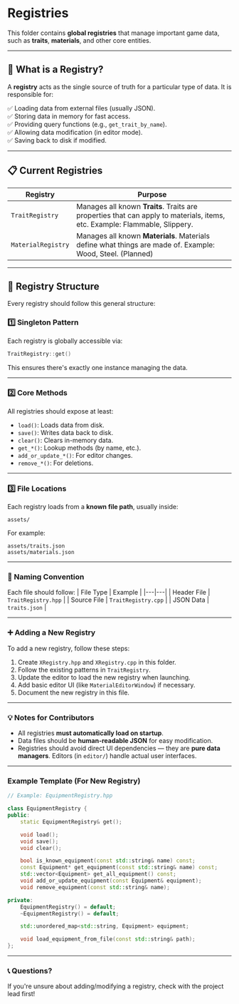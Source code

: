 
# Registries

This folder contains **global registries** that manage important game data, such as **traits**, **materials**, and other core entities.

---

## 📂 What is a Registry?

A **registry** acts as the single source of truth for a particular type of data. It is responsible for:

✅ Loading data from external files (usually JSON).  
✅ Storing data in memory for fast access.  
✅ Providing query functions (e.g., `get_trait_by_name`).  
✅ Allowing data modification (in editor mode).  
✅ Saving back to disk if modified.

---

## 📋 Current Registries

| Registry | Purpose |
|---|---|
| `TraitRegistry` | Manages all known **Traits**. Traits are properties that can apply to materials, items, etc. Example: Flammable, Slippery. |
| `MaterialRegistry` | Manages all known **Materials**. Materials define what things are made of. Example: Wood, Steel. (Planned) |

---

## 📐 Registry Structure

Every registry should follow this general structure:

### 1️⃣ **Singleton Pattern**
Each registry is globally accessible via:
```cpp
TraitRegistry::get()
```
This ensures there's exactly one instance managing the data.

---

### 2️⃣ **Core Methods**
All registries should expose at least:
- `load()`: Loads data from disk.
- `save()`: Writes data back to disk.
- `clear()`: Clears in-memory data.
- `get_*()`: Lookup methods (by name, etc.).
- `add_or_update_*()`: For editor changes.
- `remove_*()`: For deletions.

---

### 3️⃣ **File Locations**
Each registry loads from a **known file path**, usually inside:
```
assets/
```
For example:
```
assets/traits.json
assets/materials.json
```

---

### 📏 Naming Convention
Each file should follow:
| File Type | Example |
|---|---|
| Header File | `TraitRegistry.hpp` |
| Source File | `TraitRegistry.cpp` |
| JSON Data | `traits.json` |

---

### ➕ Adding a New Registry
To add a new registry, follow these steps:
1. Create `XRegistry.hpp` and `XRegistry.cpp` in this folder.
2. Follow the existing patterns in `TraitRegistry`.
3. Update the editor to load the new registry when launching.
4. Add basic editor UI (like `MaterialEditorWindow`) if necessary.
5. Document the new registry in this file.

---

### 💡 Notes for Contributors
- All registries **must automatically load on startup**.
- Data files should be **human-readable JSON** for easy modification.
- Registries should avoid direct UI dependencies — they are **pure data managers**. Editors (in `editor/`) handle actual user interfaces.

---

### Example Template (For New Registry)

```cpp
// Example: EquipmentRegistry.hpp

class EquipmentRegistry {
public:
    static EquipmentRegistry& get();

    void load();
    void save();
    void clear();

    bool is_known_equipment(const std::string& name) const;
    const Equipment* get_equipment(const std::string& name) const;
    std::vector<Equipment> get_all_equipment() const;
    void add_or_update_equipment(const Equipment& equipment);
    void remove_equipment(const std::string& name);

private:
    EquipmentRegistry() = default;
    ~EquipmentRegistry() = default;

    std::unordered_map<std::string, Equipment> equipment;

    void load_equipment_from_file(const std::string& path);
};
```

---

### 📞 Questions?
If you're unsure about adding/modifying a registry, check with the project lead first!

